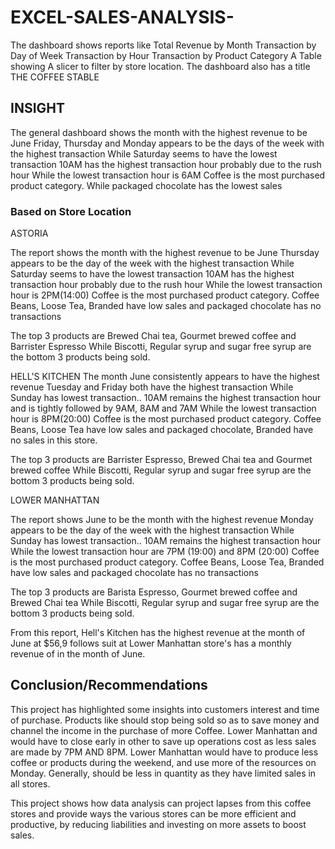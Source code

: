 # EXCEL-SALES-ANALYSIS-


The dashboard shows reports like 
Total Revenue by Month
Transaction by Day of Week 
Transaction by Hour
Transaction by Product Category
A Table showing 
A slicer to filter by store location. 
The dashboard also has a title THE COFFEE STABLE

## INSIGHT
The general dashboard shows the month with the highest revenue to be June 
Friday, Thursday and Monday appears to be the days of the week with the highest transaction 
While Saturday seems to have the lowest transaction 
10AM has the highest transaction hour probably due to the rush hour
While the lowest transaction hour is 6AM
Coffee is the most purchased product category. While packaged chocolate has the lowest sales 

###  Based on Store Location 
ASTORIA

The report shows the month with the highest revenue to be June 
Thursday appears to be the day of the week with the highest transaction 
While Saturday seems to have the lowest transaction 
10AM has the highest transaction hour probably due to the rush hour
While the lowest transaction hour is 2PM(14:00)
Coffee is the most purchased product category. 
Coffee Beans, Loose Tea, Branded have low sales 
and packaged chocolate has no transactions

The top 3 products are Brewed Chai tea, Gourmet brewed coffee and Barrister Espresso 
While Biscotti, Regular syrup and sugar free syrup are the bottom 3 products being sold. 


HELL'S KITCHEN 
The month June consistently appears to have the highest revenue 
Tuesday and Friday both have the highest transaction 
While Sunday has lowest transaction.. 
10AM remains the highest transaction hour and is tightly followed by 9AM, 8AM and 7AM
While the lowest transaction hour is 8PM(20:00)
Coffee is the most purchased product category. 
Coffee Beans, Loose Tea  have low sales 
and packaged chocolate, Branded have no sales in this store. 

The top 3 products are Barrister Espresso, Brewed Chai tea and Gourmet brewed coffee
While Biscotti, Regular syrup and sugar free syrup are the bottom 3 products being sold.

LOWER MANHATTAN 

The report shows June to be  the month with the highest revenue 
Monday appears to be the day of the week with the highest transaction 
While Sunday has lowest transaction.. 
10AM remains the highest transaction hour
While the lowest transaction hour  are 7PM (19:00) and 8PM (20:00)
Coffee is the most purchased product category. 
Coffee Beans, Loose Tea, Branded have low sales 
and packaged chocolate has no transactions

The top 3 products are Barista Espresso, Gourmet brewed coffee and Brewed Chai tea
While Biscotti, Regular syrup and sugar free syrup are the bottom 3 products being sold. 

From this report, Hell's Kitchen has the highest revenue at the month of June at $56,9
follows suit at
Lower Manhattan store's has a monthly revenue of in the month of June. 


## Conclusion/Recommendations 

This project has highlighted some insights into customers interest and time of purchase. Products like should stop being sold so as to save money and channel the income in the purchase of more Coffee. 
Lower Manhattan and would have to close early in other to save up operations cost as less sales are made by 7PM AND 8PM. Lower Manhattan would have to produce less coffee or products during the weekend, and use more of the resources on Monday.
Generally, should be less in quantity as they have limited sales in all stores. 

This project shows how data analysis can project lapses from this coffee stores and provide ways the various stores can be more efficient and productive, by reducing liabilities and investing on more assets to boost sales. 
 

